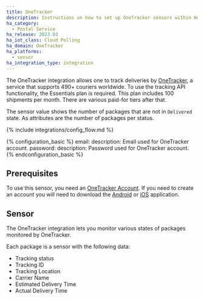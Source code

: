 ```yaml
---
title: OneTracker
description: Instructions on how to set up OneTracker sensors within Home Assistant.
ha_category:
  - Postal Service
ha_release: 2023.03
ha_iot_class: Cloud Polling
ha_domain: OneTracker
ha_platforms:
  - sensor
ha_integration_type: integration
---
```


The OneTracker integration allows one to track deliveries by [OneTracker](https://onetracker.app), a service that supports 490+ couriers worldwide. To use the tracking API functionality, the Essentials plan is required. This plan includes 100 shipments per month. There are various paid-for tiers after that.

The sensor value shows the number of packages that are not in `Delivered` state. As attributes are the number of packages per status.

{% include integrations/config_flow.md %}

{% configuration_basic %}
email:
  description: Email used for OneTracker account.
password:
  description: Password used for OneTracker account.
{% endconfiguration_basic %}

## Prerequisites

To use this sensor, you need an [OneTracker Account](https://onetracker.app/signin). If you need to create an account you will need to download the [Android](https://play.google.com/store/apps/details?id=app.onetracker.android)
or [iOS](https://itunes.apple.com/us/app/onetracker-package-tracking/id1409295535) application.

## Sensor

The OneTracker integration lets you monitor various states of packages monitored by OneTracker.

Each package is a sensor with the following data:

- Tracking status
- Tracking ID
- Tracking Location
- Carrier Name
- Estimated Delivery Time
- Actual Delivery Time
